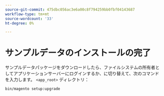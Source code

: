 ```yaml
---
source-git-commit: 475dbc056ac3e6a00c8f794259bb0fbf04143687
workflow-type: tm+mt
source-wordcount: '33'
ht-degree: 0%

---
```

# サンプルデータのインストールの完了

サンプルデータパッケージをダウンロードしたら、ファイルシステムの所有者としてアプリケーションサーバーにログインするか、に切り替えて、次のコマンドを入力します。 `<app_root>` ディレクトリ：

```bash
bin/magento setup:upgrade
```
